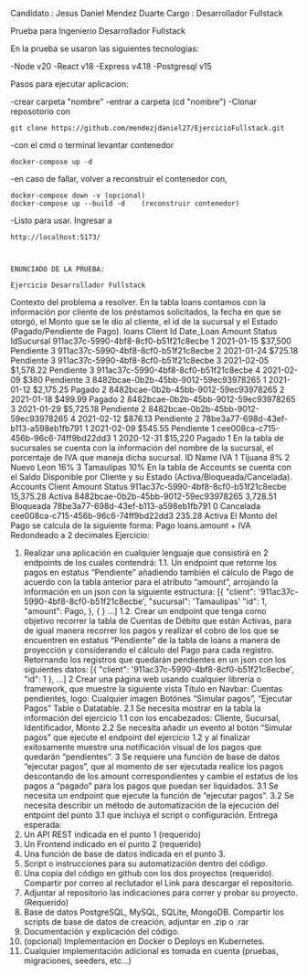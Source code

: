 Candidato : Jesus Daniel Mendez Duarte 
Cargo : Desarrollador Fullstack

Prueba para Ingenierio Desarrollador Fullstack

En la prueba se usaron las siguientes tecnologias:

-Node v20
-React v18
-Express v4.18
-Postgresql v15

Pasos para ejecutar aplicacion:

-crear carpeta "nombre"
-entrar a carpeta  (cd "nombre")
-Clonar reposotorio con 

    git clone https://github.com/mendezjdaniel27/EjercicioFullstack.git

-con el cmd o terminal levantar contenedor

    docker-compose up -d

-en caso de fallar, volver a reconstruir el contenedor con,

    docker-compose down -v (opcional)
    docker-compose up --build -d    (reconstruir contenedor)

-Listo para usar. Ingresar a

    http://localhost:5173/



    ENUNCIADO DE LA PRUEBA:

    Ejercicio Desarrollador Fullstack
Contexto del problema a resolver.
En la tabla loans contamos con la información por cliente de los préstamos solicitados, la
fecha en que se otorgó, el Monto que se le dio al cliente, el id de la sucursal y el Estado
(Pagado/Pendiente de Pago).
loans
Client Id Date_Loan Amount Status IdSucursal
911ac37c-5990-4bf8-8cf0-b51f21c8ecbe 1 2021-01-15 $37,500 Pendiente 3
911ac37c-5990-4bf8-8cf0-b51f21c8ecbe 2 2021-01-24 $725.18 Pendiente 3
911ac37c-5990-4bf8-8cf0-b51f21c8ecbe 3 2021-02-05 $1,578.22 Pendiente 3
911ac37c-5990-4bf8-8cf0-b51f21c8ecbe 4 2021-02-09 $380 Pendiente 3
8482bcae-0b2b-45bb-9012-59ec93978265 1 2021-01-12 $2,175.25 Pagado 2
8482bcae-0b2b-45bb-9012-59ec93978265 2 2021-01-18 $499.99 Pagado 2
8482bcae-0b2b-45bb-9012-59ec93978265 3 2021-01-29 $5,725.18 Pendiente 2
8482bcae-0b2b-45bb-9012-59ec93978265 4 2021-02-12 $876.13 Pendiente 2
78be3a77-698d-43ef-b113-a598eb1fb791 1 2021-02-09 $545.55 Pendiente 1
cee008ca-c715-456b-96c6-74ff9bd22dd3 1 2020-12-31 $15,220 Pagado 1
En la tabla de sucursales se cuenta con la información del nombre de la sucursal, el
porcentaje de IVA que maneja dicha sucursal.
ID Name IVA
1 Tijuana 8%
2 Nuevo Leon 16%
3 Tamaulipas 10%
En la tabla de Accounts se cuenta con el Saldo Disponible por Cliente y su Estado
(Activa/Bloqueada/Cancelada).
Accounts
Client Amount Status
911ac37c-5990-4bf8-8cf0-b51f21c8ecbe 15,375.28 Activa
8482bcae-0b2b-45bb-9012-59ec93978265 3,728.51 Bloqueada
78be3a77-698d-43ef-b113-a598eb1fb791 0 Cancelada
cee008ca-c715-456b-96c6-74ff9bd22dd3 235.28 Activa
El Monto del Pago se calcula de la siguiente forma:
Pago loans.amount + IVA Redondeado a 2
decimales
Ejercicio:
1. Realizar una aplicación en cualquier lenguaje que consistirá en 2 endpoints de los
cuales contendrá:
1.1. Un endpoint que retorne los pagos en estatus “Pendiente” añadiendo también el
cálculo de Pago de acuerdo con la tabla anterior para el atributo “amount”,
arrojando la información en un json con la siguiente estructura:
[{
 "client": '911ac37c-5990-4bf8-8cf0-b51f21c8ecbe',
 "sucursal": 'Tamaulipas'
 "id": 1,
 "amount": Pago,
}, { } …]
1.2. Crear un endpoint que tenga como objetivo recorrer la tabla de Cuentas de Débito
que están Activas, para de igual manera recorrer los pagos y realizar el cobro de los
que se encuentren en estatus “Pendiente” de la tabla de loans a manera de
proyección y considerando el cálculo del Pago para cada registro.
Retornando los registros que quedarán pendientes en un json con los siguientes
datos:
[{
 "client": '911ac37c-5990-4bf8-8cf0-b51f21c8ecbe',
 "id": 1 }, …]
2 Crear una página web usando cualquier librería o framework, que muestre la
siguiente vista
Título en Navbar: Cuentas pendientes,
logo: Cualquier imagen
Botónes “Simular pagos”, “Ejecutar Pagos”
Table o Datatable.
2.1 Se necesita mostrar en la tabla la información del ejercicio 1.1 con los encabezados:
Cliente, Sucursal, Identificador, Monto
2.2 Se necesita añadir un evento al botón “Simular pagos” que ejecute el endpoint del
ejercicio 1.2 y al finalizar exitosamente muestre una notificación visual de los pagos
que quedarán “pendientes”.
3 Se requiere una función de base de datos “ejecutar pagos”, que al momento de ser
ejecutada realice los pagos descontando de los amount correspondientes y cambie
el estatus de los pagos a “pagado” para los pagos que puedan ser liquidados.
3.1 Se necesita un endpoint que ejecute la función de “ejecutar pagos”.
3.2 Se necesita describir un método de automatización de la ejecución del entpoint del
punto 3.1 que incluya el script o configuración.
Entrega esperada:
1. Un API REST indicada en el punto 1 (requerido)
2. Un Frontend indicado en el punto 2 (requerido)
3. Una función de base de datos indicada en el punto 3.
4. Script o instrucciones para su automatización dentro del código.
5. Una copia del código en github con los dos proyectos (requerido). Compartir por
correo al reclutador el Link para descargar el repositorio.
6. Adjuntar al repositorio las indicaciones para correr y probar su proyecto. (Requerido)
7. Base de datos PostgreSQL, MySQL, SQLite, MongoDB. Compartir los scripts de base
de datos de creación, adjuntar en .zip o .rar
8. Documentación y explicación del código.
9. (opcional) Implementación en Docker o Deploys en Kubernetes.
10. Cualquier implementación adicional es tomada en cuenta (pruebas, migraciones,
seeders, etc…)